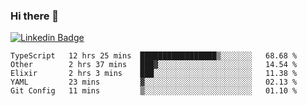 ### Hi there 👋

[![Linkedin Badge](https://img.shields.io/badge/-Adroaldo%20Pagliari-6633cc?style=flat-square&logo=Linkedin&logoColor=white&link=https://www.linkedin.com/in/adroaldo-pagliari-5856363b/)](https://www.linkedin.com/in/adroaldo-pagliari-5856363b/)

<!--
**adroaldopagliari/adroaldopagliari** is a ✨ _special_ ✨ repository because its `README.md` (this file) appears on your GitHub profile.

Here are some ideas to get you started:

- 🔭 I’m currently working on ...
- 🌱 I’m currently learning ...
- 👯 I’m looking to collaborate on ...
- 🤔 I’m looking for help with ...
- 💬 Ask me about ...
- 📫 How to reach me: ...
- 😄 Pronouns: ...
- ⚡ Fun fact: ...
-->

<!--START_SECTION:waka-->
```text
TypeScript   12 hrs 25 mins  █████████████████▒░░░░░░░   68.68 % 
Other        2 hrs 37 mins   ███▓░░░░░░░░░░░░░░░░░░░░░   14.54 % 
Elixir       2 hrs 3 mins    ███░░░░░░░░░░░░░░░░░░░░░░   11.38 % 
YAML         23 mins         ▓░░░░░░░░░░░░░░░░░░░░░░░░   02.13 % 
Git Config   11 mins         ▒░░░░░░░░░░░░░░░░░░░░░░░░   01.10 % 
```
<!--END_SECTION:waka-->
